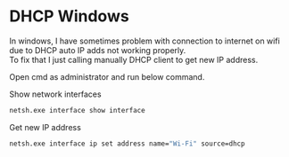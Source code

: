 # DHCP Windows

In windows, I have sometimes problem with connection to internet on wifi due to DHCP auto IP adds not working properly.  
To fix that I just calling manually DHCP client to get new IP address.

Open cmd as administrator and run below command.

Show network interfaces

```sh
netsh.exe interface show interface
```

Get new IP address

```sh
netsh.exe interface ip set address name="Wi-Fi" source=dhcp
```
